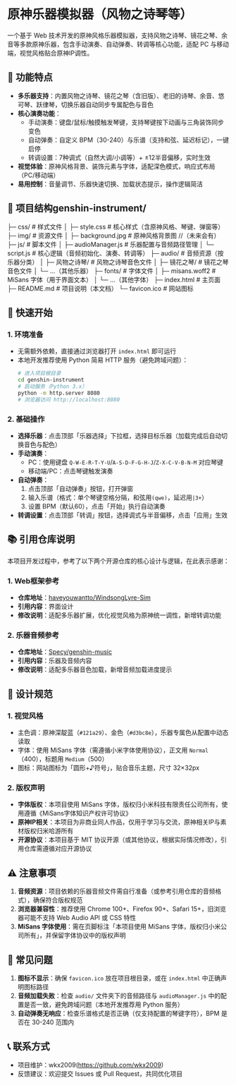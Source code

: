 # 原神乐器模拟器（风物之诗琴等）

一个基于 Web 技术开发的原神风格乐器模拟器，支持风物之诗琴、镜花之琴、余音等多款原神乐器，包含手动演奏、自动弹奏、转调等核心功能，适配 PC 与移动端，视觉风格贴合原神IP调性。


## 🌟 功能特点
- **多乐器支持**：内置风物之诗琴、镜花之琴（含旧版）、老旧的诗琴、余音、悠可琴、跃律琴，切换乐器自动同步专属配色与音色
- **核心演奏功能**：
  - 手动演奏：键盘/鼠标/触摸触发琴键，支持琴键按下动画与三角装饰同步变色
  - 自动弹奏：自定义 BPM（30-240）与乐谱（支持和弦、延迟标记），一键启停
  - 转调设置：7种调式（自然大调/小调等）+ ±12半音偏移，实时生效
- **视觉体验**：原神风格背景、装饰元素与字体，适配深色模式，响应式布局（PC/移动端）
- **易用控制**：音量调节、乐器快速切换、加载状态提示，操作逻辑简洁


## 📁 项目结构genshin-instrument/
├─ css/                # 样式文件
│  ├─ style.css        # 核心样式（含原神风格、琴键、弹窗等）
├─ img/                # 资源文件
│  ├─ background.jpg   # 原神风格背景图  //（未来会有）
├─ js/                 # 脚本文件
│  ├─ audioManager.js  # 乐器配置与音频路径管理
│  └─ script.js        # 核心逻辑（音频初始化、演奏、转调等）
├─ audio/              # 音频资源（按乐器分类）
│  ├─ 风物之诗琴/       # 风物之诗琴音色文件
│  ├─ 镜花之琴/        # 镜花之琴音色文件
│  └─ ...（其他乐器）
├─ fonts/              # 字体文件
│  ├─ misans.woff2      # MiSans 字体（用于界面文本）
│  └─ ...（其他字体）
├─ index.html          # 主页面
├─ README.md           # 项目说明（本文档）
└─ favicon.ico        # 网站图标

## 🚀 快速开始
### 1. 环境准备
- 无需额外依赖，直接通过浏览器打开 `index.html` 即可运行
- 本地开发推荐使用 Python 简易 HTTP 服务（避免跨域问题）：
  ```bash
  # 进入项目根目录
  cd genshin-instrument
  # 启动服务（Python 3.x）
  python -m http.server 8080
  # 浏览器访问 http://localhost:8080
  ```

### 2. 基础操作
- **选择乐器**：点击顶部「乐器选择」下拉框，选择目标乐器（加载完成后自动切换音色与配色）
- **手动演奏**：
  - PC：使用键盘 `Q-W-E-R-T-Y-U`/`A-S-D-F-G-H-J`/`Z-X-C-V-B-N-M` 对应琴键
  - 移动端/PC：点击琴键触发演奏
- **自动弹奏**：
  1. 点击顶部「自动弹奏」按钮，打开弹窗
  2. 输入乐谱（格式：单个琴键空格分隔，和弦用`(qwe)`，延迟用`|3+`）
  3. 设置 BPM（默认60），点击「开始」执行自动演奏
- **转调设置**：点击顶部「转调」按钮，选择调式与半音偏移，点击「应用」生效


## 📚 引用仓库说明
本项目开发过程中，参考了以下两个开源仓库的核心设计与逻辑，在此表示感谢：

### 1. Web框架参考
- **仓库地址**：[haveyouwantto/WindsongLyre-Sim](https://github.com/haveyouwantto/WindsongLyre-Sim)
- **引用内容**：界面设计
- **修改说明**：适配多乐器扩展，优化视觉风格为原神统一调性，新增转调功能

### 2. 乐器音频参考
- **仓库地址**：[Specy/genshin-music](https://github.com/Specy/genshin-music)
- **引用内容**：乐器及音频内容
- **修改说明**：适配多乐器音色加载，新增音频加载进度提示


## 🎨 设计规范
### 1. 视觉风格
- 主色调：原神深靛蓝（`#121a29`）、金色（`#d3bc8e`），乐器专属色从配置中动态读取
- 字体：使用 MiSans 字体（需遵循小米字体使用协议），正文用 `Normal`（400），标题用 `Medium`（500）
- 图标：网站图标为「圆形+♪符号」，贴合音乐主题，尺寸 32×32px

### 2. 版权声明
- **字体版权**：本项目使用 MiSans 字体，版权归小米科技有限责任公司所有，使用遵循《MiSans字体知识产权许可协议》
- **原神IP相关**：本项目为非商业同人作品，仅用于学习与交流，原神相关IP与素材版权归米哈游所有
- **开源协议**：本项目基于 MIT 协议开源（或其他协议，根据实际情况修改），引用仓库需遵循对应开源协议


## ⚠️ 注意事项
1. **音频资源**：项目依赖的乐器音频文件需自行准备（或参考引用仓库的音频格式），确保符合版权规范
2. **浏览器兼容性**：推荐使用 Chrome 100+、Firefox 90+、Safari 15+，旧浏览器可能不支持 Web Audio API 或 CSS 特性
3. **MiSans 字体使用**：需在页脚标注「本项目使用 MiSans 字体，版权归小米公司所有」，并保留字体协议中的版权声明


## 🐛 常见问题
1. **图标不显示**：确保 `favicon.ico` 放在项目根目录，或在 `index.html` 中正确声明图标路径
2. **音频加载失败**：检查 `audio/` 文件夹下的音频路径与 `audioManager.js` 中的配置是否一致，避免跨域问题（本地开发推荐用 Python 服务）
3. **自动弹奏无响应**：检查乐谱格式是否正确（仅支持配置的琴键字符），BPM 是否在 30-240 范围内


## 📞 联系方式
- 项目维护：wkx2009(https://github.com/wkx2009)
- 反馈建议：欢迎提交 Issues 或 Pull Request，共同优化项目